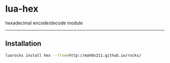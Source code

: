 lua-hex
=========

hexadecimal encode/decode module

---

## Installation

```sh
luarocks install hex --from=http://mah0x211.github.io/rocks/
```

